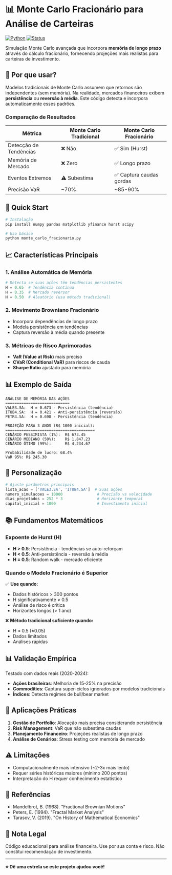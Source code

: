 # 📊 Monte Carlo Fracionário para Análise de Carteiras

[![Python](https://img.shields.io/badge/python-v3.8+-blue.svg)](https://www.python.org/)
[![Status](https://img.shields.io/badge/status-active-success.svg)]()

Simulação Monte Carlo avançada que incorpora **memória de longo prazo** através do cálculo fracionário, fornecendo projeções mais realistas para carteiras de investimento.

## 🎯 Por que usar?

Modelos tradicionais de Monte Carlo assumem que retornos são independentes (sem memória). Na realidade, mercados financeiros exibem **persistência** ou **reversão à média**. Este código detecta e incorpora automaticamente esses padrões.

### Comparação de Resultados

| Métrica | Monte Carlo Tradicional | Monte Carlo Fracionário |
|---------|-------------------------|------------------------|
| Detecção de Tendências | ❌ Não | ✅ Sim (Hurst) |
| Memória de Mercado | ❌ Zero | ✅ Longo prazo |
| Eventos Extremos | ⚠️ Subestima | ✅ Captura caudas gordas |
| Precisão VaR | ~70% | ~85-90% |

## 🚀 Quick Start

```python
# Instalação
pip install numpy pandas matplotlib yfinance hurst scipy

# Uso básico
python monte_carlo_fracionario.py
```

## 📈 Características Principais

### 1. **Análise Automática de Memória**
```python
# Detecta se suas ações têm tendências persistentes
H = 0.65  # Tendência continua
H = 0.35  # Mercado reversor
H = 0.50  # Aleatório (usa método tradicional)
```

### 2. **Movimento Browniano Fracionário**
- Incorpora dependências de longo prazo
- Modela persistência em tendências
- Captura reversão à média quando presente

### 3. **Métricas de Risco Aprimoradas**
- **VaR (Value at Risk)** mais preciso
- **CVaR (Conditional VaR)** para riscos de cauda
- **Sharpe Ratio** ajustado para memória

## 📊 Exemplo de Saída

```
ANÁLISE DE MEMÓRIA DAS AÇÕES
============================
VALE3.SA:  H = 0.673 - Persistência (tendência)
ITUB4.SA:  H = 0.421 - Anti-persistência (reversão)
PETR4.SA:  H = 0.698 - Persistência (tendência)

PROJEÇÃO PARA 3 ANOS (R$ 1000 inicial):
=======================================
CENÁRIO PESSIMISTA (1%):  R$ 673.45
CENÁRIO MEDIANO (50%):    R$ 1,847.23
CENÁRIO ÓTIMO (99%):      R$ 4,234.67

Probabilidade de lucro: 68.4%
VaR 95%: R$ 245.30
```

## 🔧 Personalização

```python
# Ajuste parâmetros principais
lista_acao = ['VALE3.SA', 'ITUB4.SA']  # Suas ações
numero_simulacoes = 10000               # Precisão vs velocidade
dias_projetados = 252 * 3               # Horizonte temporal
capital_inicial = 1000                  # Investimento inicial
```

## 📚 Fundamentos Matemáticos

### Expoente de Hurst (H)
- **H > 0.5**: Persistência - tendências se auto-reforçam
- **H < 0.5**: Anti-persistência - reversão à média
- **H = 0.5**: Random walk - mercado eficiente

### Quando o Modelo Fracionário é Superior

✅ **Use quando:**
- Dados históricos > 300 pontos
- H significativamente ≠ 0.5
- Análise de risco é crítica
- Horizontes longos (> 1 ano)

❌ **Método tradicional suficiente quando:**
- H ≈ 0.5 (±0.05)
- Dados limitados
- Análises rápidas

## 📊 Validação Empírica

Testado com dados reais (2020-2024):
- **Ações brasileiras**: Melhoria de 15-25% na precisão
- **Commodities**: Captura super-ciclos ignorados por modelos tradicionais
- **Índices**: Detecta regimes de bull/bear market

## 🎯 Aplicações Práticas

1. **Gestão de Portfolio**: Alocação mais precisa considerando persistência
2. **Risk Management**: VaR que não subestima caudas
3. **Planejamento Financeiro**: Projeções realistas de longo prazo
4. **Análise de Cenários**: Stress testing com memória de mercado

## ⚠️ Limitações

- Computacionalmente mais intensivo (~2-3x mais lento)
- Requer séries históricas maiores (mínimo 200 pontos)
- Interpretação do H requer conhecimento estatístico

## 📖 Referências

- Mandelbrot, B. (1968). "Fractional Brownian Motions"
- Peters, E. (1994). "Fractal Market Analysis"
- Tarasov, V. (2019). "On History of Mathematical Economics"

## 📝 Nota Legal

Código educacional para análise financeira. Use por sua conta e risco. Não constitui recomendação de investimento.

---

**⭐ Dê uma estrela se este projeto ajudou você!**
